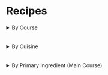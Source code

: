 # Recipes

<details>
    <summary>
        By Course
    </summary>

## Breakfast

- [Cranberry Bread](Breakfast/cranberry_bread.md)
- [Henrik's Oatmeal](Breakfast/henriks_oatmeal.md)
- [Kale Smoothie](Breakfast/kale_smoothie.md)
- [Poop Smoothie](Breakfast/poop_smoothie.md)
- [Pour Over Coffee](Breakfast/pour_over_coffee.md)
- [Tumeric Carrot Smoothie](Breakfast/tumeric_carrot_smoothie.md)

## Condiments

- [Mtsvane Ajika](Condiments/mtsvane_ajika.md)
- [Perserved Lemons](Condiments/preserved_lemons.md)
- [Pickled Peppers](Condiments/pickled_peppers.md)
- [Reevesland Vinaigrette](Condiments/reevesland_vinaigrette.md)

## Dessert

- [Carrot Cake](Dessert/carrot_cake.md)
- [Chocolate Chip Cookies](Dessert/chocolate_chip_cookies.md)
- [Chocolate Souffle](Dessert/chocolate_souffle.md)
- [Mushroom Cookies](Dessert/mushroom_cookies.md)
- [Rice Pudding](Dessert/rice_pudding.md)
- [Versunkener Apfelkuchen](Dessert/versunkener_apfelkuchen.md)

## Main Course

- [Asian Barbacue Glazed Salmon](Main_Course/asian_barbacue_glazed_salmon.md)
- [Baked Pasta with Aubergines](Main_Course/baked_pasta_with_aubergines.md)
- [Barley Mushroom Casserole](Main_Course/barley_mushroom_casserole.md)
- [Borscht](Main_Course/borscht.md)
- [Cesky Gulas](Main_Course/cesky_gulas.md)
- [Cowboy Sundae](Main_Course/cowboy_sundae.md)
- [Caramelized Cabbage and Noodles](Main_Course/caramelized_cabbage_noodles.md)
- [Farfalle with Caramelized Onions, Peas and Mint](Main_Course/farfalle_onions_peas_mint.md)
- [Fennel Sausages with Wrinkled Grapes and Grape Extract](Main_Course/fennel_sausages_with_grapes.md)
- [Frigga mit Polenta](Main_Course/frigga.md)
- [Golden Fettuccine with Sardines, Fennel and Saffron](Main_Course/golden_fettuccine_with_sardines_fennel_and_saffron.md)
- [Katami Sokoti](Main_Course/katami_sokoti.md)
- [Kebabi](Main_Course/kebabi.md)
- [Mac and Cheese](Main_Course/mac_and_cheese.md)
- [Meatballs](Main_Course/meatballs.md)
- [Moroccan Beef Stew](Main_Course/moroccan_beef_stew.md)
- [Mushroom Chashushuli](Main_Course/mushroom_chashushuli.md)
- [Oraguli Masharapit](Main_Course/oraguli_masharapit.md)
- [Orange Miso Glazed Salmon](Main_Course/orange_miso_glazed_salmon.md)
- [Peach Blueberry Shortcake](Main_Course/peach_blueberry_shortcake.md)
- [Peach Pork Chops](Main_Course/peach_pork_chops.md)
- [Pepper Crusted Filet Mignon](Main_Course/pepper_crusted_filet_mignon.md)
- [Poaches Salmon](Main_Course/poached_salmon.md)
- [Pulled Lamb Shoulder](Main_Course/pulled_lamb_shoulder.md)
- [Pumpkin Ravioli with Crispy Sage and Walnut Butter](Main_Course/pumpkin_ravioli_with_sage_and_walnuts.md)
- [Smoked and Fresh Salmon en Chemise](Main_Course/smoked_and_fresh_salmon.md)
- [Tagliolini al Limone](Main_Course/tagliolini_al_limone.md)
- [Topinambur](Main_Course/topinambur.md)
- [Tortellini with Yogurt, Mint and Smoked Paprika Oil](Main_Course/tortellini_with_yogurt_mint_paprika.md)
- [Tortilla Espanola](Main_Course/tortilla_espanola.md)
- [Tsampa](Main_Course/tsampa.md)
- [Wasabi Salmon](Main_Course/wasabi_salmon.md)

## Side Dishes

- [Baked Eggplant](Side_Dish/baked_eggplant.md)
- [Braised Greens](Side_Dish/braised_greens.md)
- [Italian White Bean Salad](Side_Dish/italian_white_bean_salad.md)
- [Kynute Knedliky](Side_Dish/kynute_knedliky.md)
- [Moehrensalat](Side_Dish/mohrensalat.md)
- [Mtsvane Lobios Salata](Side_Dish/mtsvane_lobios_salata.md)
- [Roasted Brussels Sprouts with Medjool Dates](Side_Dish/roasted_brussels_sprouts_with_dates.md)
- [Zizeli Bulgaruli Zizakis Salata](Side_Dish/ziteli_bulgaruli_zizakis_salata.md)

</details>
<br /><br />
<details>
    <summary>
        By Cuisine
    </summary>

## American

- [Barley Mushroom Casserole](Main_Course/barley_mushroom_casserole.md)
- [Braised Greens](Side_Dish/braised_greens.md)
- [Carrot Cake](Dessert/carrot_cake.md)
- [Chocolate Chip Cookies](Dessert/chocolate_chip_cookies.md)
- [Chocolate Souffle](Dessert/chocolate_souffle.md)
- [Cowboy Sundae](Main_Course/cowboy_sundae.md)
- [Cranberry Bread](Breakfast/cranberry_bread.md)
- [Henrik's Oatmeal](Breakfast/henriks_oatmeal.md)
- [Kale Smoothie](Breakfast/kale_smoothie.md)
- [Mac and Cheese](Main_Course/mac_and_cheese.md)
- [Mushroom Cookies](Dessert/mushroom_cookies.md)
- [Peach Blueberry Shortcake](Main_Course/peach_blueberry_shortcake.md)
- [Peach Pork Chops](Main_Course/peach_pork_chops.md)
- [Pepper Crusted Filet Mignon](Main_Course/pepper_crusted_filet_mignon.md)
- [Perserved Lemons](Condiments/preserved_lemons.md)
- [Pickled Peppers](Condiments/pickled_peppers.md)
- [Poaches Salmon](Main_Course/poached_salmon.md)
- [Poop Smoothie](Breakfast/poop_smoothie.md)
- [Pour Over Coffee](Breakfast/pour_over_coffee.md)
- [Pulled Lamb Shoulder](Main_Course/pulled_lamb_shoulder.md)
- [Reevesland Vinaigrette](Condiments/reevesland_vinaigrette.md)
- [Rice Pudding](Dessert/rice_pudding.md)
- [Roasted Brussels Sprouts with Medjool Dates](Side_Dish/roasted_brussels_sprouts_with_dates.md)
- [Smoked and Fresh Salmon en Chemise](Main_Course/smoked_and_fresh_salmon.md)
- [Tumeric Carrot Smoothie](Breakfast/tumeric_carrot_smoothie.md)

## Asian

- [Asian Barbacue Glazed Salmon](Main_Course/asian_barbacue_glazed_salmon.md)
- [Orange Miso Glazed Salmon](Main_Course/orange_miso_glazed_salmon.md)
- [Wasabi Salmon](Main_Course/wasabi_salmon.md)

## Georgian

- [Borscht](Main_Course/borscht.md)
- [Katami Sokoti](Main_Course/katami_sokoti.md)
- [Kebabi](Main_Course/kebabi.md)
- [Mtsvane Ajika](Condiments/mtsvane_ajika.md)
- [Mtsvane Lobios Salata](Side_Dish/mtsvane_lobios_salata.md)
- [Mushroom Chashushuli](Main_Course/mushroom_chashushuli.md)
- [Oraguli Masharapit](Main_Course/oraguli_masharapit.md)
- [Zizeli Bulgaruli Zizakis Salata](Side_Dish/ziteli_bulgaruli_zizakis_salata.md)

## German and Central European

- [Cesky Gulas](Main_Course/cesky_gulas.md)
- [Caramelized Cabbage and Noodles](Main_Course/caramelized_cabbage_noodles.md)
- [Frigga mit Polenta](Main_Course/frigga.md)
- [Kynute Knedliky](Side_Dish/kynute_knedliky.md)
- [Moehrensalat](Side_Dish/mohrensalat.md)
- [Versunkener Apfelkuchen](Dessert/versunkener_apfelkuchen.md)

## Indian and South Asian

- [Topinambur](Main_Course/topinambur.md)
- [Tsampa](Main_Course/tsampa.md)

## Italian

- [Baked Eggplant](Side_Dish/baked_eggplant.md)
- [Baked Pasta with Aubergines](Main_Course/baked_pasta_with_aubergines.md)
- [Farfalle with Caramelized Onions, Peas and Mint](Main_Course/farfalle_onions_peas_mint.md)
- [Fennel Sausages with Wrinkled Grapes and Grape Extract](Main_Course/fennel_sausages_with_grapes.md)
- [Golden Fettuccine with Sardines, Fennel and Saffron](Main_Course/golden_fettuccine_with_sardines_fennel_and_saffron.md)
- [Italian White Bean Salad](Side_Dish/italian_white_bean_salad.md)
- [Meatballs](Main_Course/meatballs.md)
- [Pumpkin Ravioli with Crispy Sage and Walnut Butter](Main_Course/pumpkin_ravioli_with_sage_and_walnuts.md)
- [Tagliolini al Limone](Main_Course/tagliolini_al_limone.md)
- [Tortellini with Yogurt, Mint and Smoked Paprika Oil](Main_Course/tortellini_with_yogurt_mint_paprika.md)

## Mediterranean

- [Pomegranate Balsamic Glazed Salmon](Main_Course/pomegranate_balasmic_glazed_salmon.md)

## North African

- [Moroccan Beef Stew](Main_Course/moroccan_beef_stew.md)

## Spanish

- [Tortilla Espanola](Main_Course/tortilla_espanola.md)

</details>
<br /><br />
<details>
    <summary>
        By Primary Ingredient (Main Course)
    </summary>

## Beef

- [Cesky Gulas](Main_Course/cesky_gulas.md)
- [Cowboy Sundae](Main_Course/cowboy_sundae.md)
- [Meatballs](Main_Course/meatballs.md)
- [Moroccan Beef Stew](Main_Course/moroccan_beef_stew.md)
- [Pepper Crusted Filet Mignon](Main_Course/pepper_crusted_filet_mignon.md)

## Chicken

- [Katami Sokoti](Main_Course/katami_sokoti.md)

## Fish

- [Asian Barbacue Glazed Salmon](Main_Course/asian_barbacue_glazed_salmon.md)
- [Golden Fettuccine with Sardines, Fennel and Saffron](Main_Course/golden_fettuccine_with_sardines_fennel_and_saffron.md)
- [Oraguli Masharapit](Main_Course/oraguli_masharapit.md)
- [Orange Miso Glazed Salmon](Main_Course/orange_miso_glazed_salmon.md)
- [Poaches Salmon](Main_Course/poached_salmon.md)
- [Pomegranate Balsamic Glazed Salmon](Main_Course/pomegranate_balasmic_glazed_salmon.md)
- [Smoked and Fresh Salmon en Chemise](Main_Course/smoked_and_fresh_salmon.md)
- [Wasabi Salmon](Main_Course/wasabi_salmon.md)

## Lamb

- [Kebabi](Main_Course/kebabi.md)
- [Pulled Lamb Shoulder](Main_Course/pulled_lamb_shoulder.md)

## Pork

- [Fennel Sausages with Wrinkled Grapes and Grape Extract](Main_Course/fennel_sausages_with_grapes.md)
- [Frigga mit Polenta](Main_Course/frigga.md)
- [Peach Pork Chops](Main_Course/peach_pork_chops.md)
- [Tagliolini al Limone](Main_Course/tagliolini_al_limone.md)

## Vegitarian

- [Baked Pasta with Aubergines](Main_Course/baked_pasta_with_aubergines.md)
- [Barley Mushroom Casserole](Main_Course/barley_mushroom_casserole.md)
- [Borscht](Main_Course/borscht.md)
- [Caramelized Cabbage and Noodles](Main_Course/caramelized_cabbage_noodles.md)
- [Farfalle with Caramelized Onions, Peas and Mint](Main_Course/farfalle_onions_peas_mint.md)
- [Mac and Cheese](Main_Course/mac_and_cheese.md)
- [Mushroom Chashushuli](Main_Course/mushroom_chashushuli.md)
- [Peach Blueberry Shortcake](Main_Course/peach_blueberry_shortcake.md)
- [Pickled Peppers](Condiments/pickled_peppers.md)
- [Pomegranate Balsamic Glazed Salmon](Main_Course/pomegranate_balasmic_glazed_salmon.md)
- [Pumpkin Ravioli with Crispy Sage and Walnut Butter](Main_Course/pumpkin_ravioli_with_sage_and_walnuts.md)
- [Topinambur](Main_Course/topinambur.md)
- [Tortellini with Yogurt, Mint and Smoked Paprika Oil](Main_Course/tortellini_with_yogurt_mint_paprika.md)
- [Tortilla Espanola](Main_Course/tortilla_espanola.md)
- [Tsampa](Main_Course/tsampa.md)

</details>

